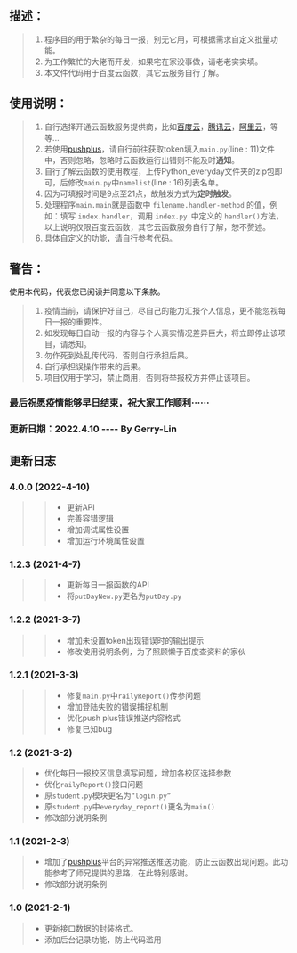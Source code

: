 ## 描述：

> 1. 程序目的用于繁杂的每日一报，别无它用，可根据需求自定义批量功能。
> 2. 为工作繁忙的大佬而开发，如果宅在家没事做，请老老实实填。
> 3. 本文件代码用于百度云函数，其它云服务自行了解。

## 使用说明：

> 1. 自行选择开通云函数服务提供商，比如[百度云](https://cloud.baidu.com/product/cfc.html)，[腾讯云](https://cloud.tencent.com/product/scf)，[阿里云](https://www.aliyun.com/product/fc/)，等等...
> 2. 若使用[pushplus](https://pushplus.hxtrip.com)，请自行前往获取token填入`main.py`(line : 11)文件中，否则忽略，忽略时云函数运行出错则不能及时**通知**。
> 3. 自行了解云函数的使用教程，上传Python_everyday文件夹的zip包即可，后修改`main.py`中`namelist`(line : 16)列表名单。
> 4. 因为可填报时间是9点至21点，故触发方式为**定时触发**。
> 5. 处理程序`main.main`就是函数中 `filename.handler-method` 的值，例如：填写 `index.handler`，调用 `index.py `中定义的 `handler()`方法，以上说明仅限百度云函数，其它云函数服务自行了解，恕不赘述。
> 6. 具体自定义的功能，请自行参考代码。

## 警告：

使用本代码，代表您已阅读并同意以下条款。

> 1. 疫情当前，请保护好自己，尽自己的能力汇报个人信息，更不能忽视每日一报的重要性。
> 2. 如发现每日自动一报的内容与个人真实情况差异巨大，将立即停止该项目，请悉知。
> 4. 勿作死到处乱传代码，否则自行承担后果。
> 4. 自行承担误操作带来的后果。
> 5. 项目仅用于学习，禁止商用，否则将举报校方并停止该项目。

### 最后祝愿疫情能够早日结束，祝大家工作顺利······

### 更新日期：2022.4.10 ---- By Gerry-Lin





## 更新日志

### 4.0.0 (2022-4-10)

> > * 更新API
> > * 完善容错逻辑
> > * 增加调试属性设置
> > * 增加运行环境属性设置

### 1.2.3 (2021-4-7)

> > * 更新每日一报函数的API
> > * 将`putDayNew.py`更名为`putDay.py`

### 1.2.2 (2021-3-7)

> > * 增加未设置token出现错误时的输出提示
> > * 修改使用说明条例，为了照顾懒于百度查资料的家伙

### 1.2.1 (2021-3-3)

>> * 修复`main.py`中`railyReport()`传参问题
>> * 增加登陆失败的错误捕捉机制
>> * 优化push plus错误推送内容格式
>> * 修复已知bug

### 1.2 (2021-3-2)

> * 优化每日一报校区信息填写问题，增加各校区选择参数
> * 优化`railyReport()`接口问题
> * 原`student.py`模块更名为`“login.py”`
> * 原`student.py`中`everyday_report()`更名为`main()`
> * 修改部分说明条例

### 1.1 (2021-2-3)

> * 增加了[pushplus](https://pushplus.hxtrip.com)平台的异常推送推送功能，防止云函数出现问题。此功能参考了师兄提供的思路，在此特别感谢。
> * 修改部分说明条例

### 1.0 (2021-2-1)

> * 更新接口数据的封装格式。
> * 添加后台记录功能，防止代码滥用
